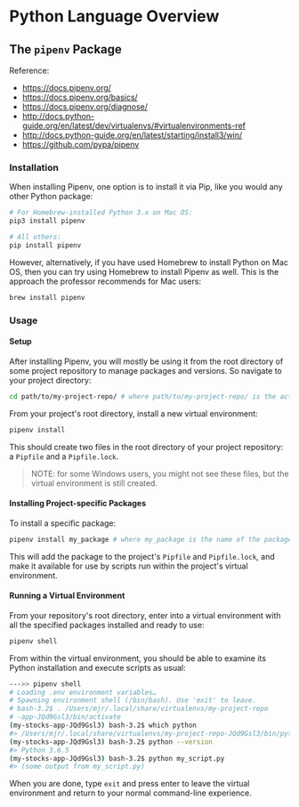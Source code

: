 # Python Language Overview

## The `pipenv` Package

Reference:

  + https://docs.pipenv.org/
  + https://docs.pipenv.org/basics/
  + https://docs.pipenv.org/diagnose/
  + http://docs.python-guide.org/en/latest/dev/virtualenvs/#virtualenvironments-ref
  + http://docs.python-guide.org/en/latest/starting/install3/win/
  + https://github.com/pypa/pipenv

### Installation

When installing Pipenv, one option is to install it via Pip, like you would any other Python package:

```sh
# For Homebrew-installed Python 3.x on Mac OS:
pip3 install pipenv

# All others:
pip install pipenv
```

However, alternatively, if you have used Homebrew to install Python on Mac OS, then you can try using Homebrew to install Pipenv as well. This is the approach the professor recommends for Mac users:

```sh
brew install pipenv
```

### Usage

#### Setup

After installing Pipenv, you will mostly be using it from the root directory of some project repository to manage packages and versions. So navigate to your project directory:

```sh
cd path/to/my-project-repo/ # where path/to/my-project-repo/ is the actual path to your desired project directory
```

From your project's root directory, install a new virtual environment:

```sh
pipenv install
```

This should create two files in the root directory of your project repository: a `Pipfile` and a `Pipfile.lock`.

> NOTE: for some Windows users, you might not see these files, but the virtual environment is still created.

#### Installing Project-specific Packages

To install a specific package:

```sh
pipenv install my_package # where my_package is the name of the package to install
```

This will add the package to the project's `Pipfile` and `Pipfile.lock`, and make it available for use by scripts run within the project's virtual environment.

#### Running a Virtual Environment

From your repository's root directory, enter into a virtual environment with all the specified packages installed and ready to use:

```sh
pipenv shell
```

From within the virtual environment, you should be able to examine its Python installation and execute scripts as usual:

```sh
--->> pipenv shell
# Loading .env environment variables…
# Spawning environment shell (/bin/bash). Use 'exit' to leave.
# bash-3.2$ . /Users/mjr/.local/share/virtualenvs/my-project-repo
# -app-JQd9Gsl3/bin/activate
(my-stocks-app-JQd9Gsl3) bash-3.2$ which python
#> /Users/mjr/.local/share/virtualenvs/my-project-repo-JQd9Gsl3/bin/python
(my-stocks-app-JQd9Gsl3) bash-3.2$ python --version
#> Python 3.6.5
(my-stocks-app-JQd9Gsl3) bash-3.2$ python my_script.py
#> (some output from my_script.py)
```

When you are done, type `exit` and press enter to leave the virtual environment and return to your normal command-line experience.
